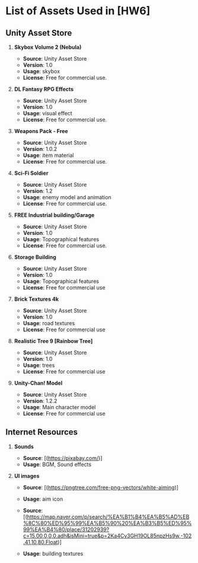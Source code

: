 # List of Assets Used in [HW6]

## Unity Asset Store
1. **Skybox Volume 2 (Nebula)**
   - **Source**: Unity Asset Store
   - **Version**: 1.0
   - **Usage**: skybox
   - **License**: Free for commercial use.

2. **DL Fantasy RPG Effects**
   - **Source**: Unity Asset Store
   - **Version**: 1.0
   - **Usage**: visual effect
   - **License**: Free for commercial use.

3. **Weapons Pack - Free**
   - **Source**: Unity Asset Store
   - **Version**: 1.0.2
   - **Usage**: item material
   - **License**: Free for commercial use.
  
4. **Sci-Fi Soldier**
   - **Source**: Unity Asset Store
   - **Version**: 1.2
   - **Usage**: enemy model and animation
   - **License**: Free for commercial use.
     
5. **FREE Industrial building/Garage**
   - **Source**: Unity Asset Store
   - **Version**: 1.0
   - **Usage**: Topographical features
   - **License**: Free for commercial use.

6. **Storage Building**
   - **Source**: Unity Asset Store
   - **Version**: 1.0
   - **Usage**: Topographical features
   - **License**: Free for commercial use
  
7. **Brick Textures 4k**
   - **Source**: Unity Asset Store
   - **Version**: 1.0
   - **Usage**: road textures
   - **License**: Free for commercial use

8. **Realistic Tree 9 [Rainbow Tree]**
   - **Source**: Unity Asset Store
   - **Version**: 1.0
   - **Usage**: trees
   - **License**: Free for commercial use
     
9. **Unity-Chan! Model**
   - **Source**: Unity Asset Store
   - **Version**: 1.2.2
   - **Usage**: Main character model
   - **License**: Free for commercial use

## Internet Resources
1. **Sounds**
   - **Source**: [(https://pixabay.com/)]
   - **Usage**: BGM, Sound effects

2. **UI images**
   - **Source**: [(https://pngtree.com/free-png-vectors/white-aiming)]
   - **Usage**: aim icon
  
   - **Source**: [(https://map.naver.com/p/search/%EA%B1%B4%EA%B5%AD%EB%8C%80%ED%95%99%EA%B5%90%20%EA%B3%B5%ED%95%99%EA%B4%80/place/31202939?c=15.00,0,0,0,adh&isMini=true&p=2Ka4Cv3GH19OL85npzHs9w,-102.41,10,80,Float)]
   - **Usage**: building textures

